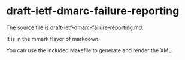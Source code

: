 # draft-ietf-dmarc-failure-reporting

The source file is draft-ietf-dmarc-failure-reporting.md.

It is in the mmark flavor of markdown.

You can use the included Makefile to generate and render the XML.



